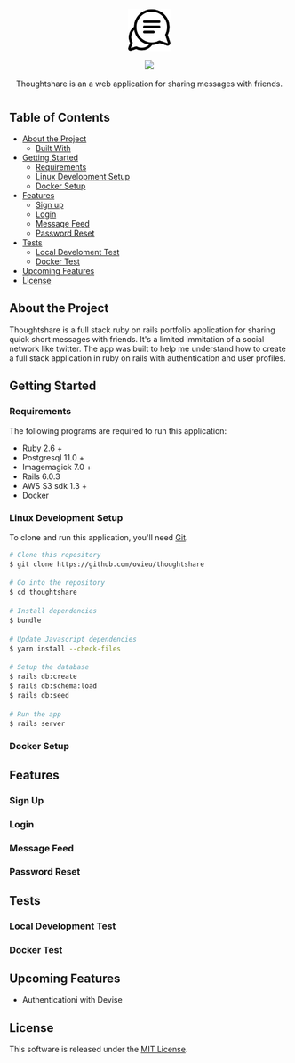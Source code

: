 <p align="center"> <img src="app/assets/images/talk-icon.svg" width="15%"> </p>
<p align="center">
<img src="https://travis-ci.com/ovieu/Marketplace-Api.svg?token=z4kGJhs5c1saUB4zWbwH&branch=feat/update-readme"/>
</p>
<p style="text-align: center; margin-bottom: 40px"> Thoughtshare is an a web application for sharing messages with friends. </p>


<!-- TABLE OF CONTENTS -->
## Table of Contents

* [About the Project](#about-the-project)
  * [Built With](#built-with)
* [Getting Started](#getting-started)
  * [Requirements](#requirements)
  * [Linux Development Setup](#linux-development-setup)
  * [Docker Setup](#docker-setup)
* [Features](#features)
  * [Sign up](#sign-up)
  * [Login](#login)
  * [Message Feed](#message-feed)
  * [Password Reset](#password-reset)
* [Tests](#tests)
  * [Local Develoment Test ](#local-development-test)
  * [Docker Test](#docker-test)
* [Upcoming Features](#upcoming-features)
* [License](#license)

## About the Project 

<p>
Thoughtshare is a full stack ruby on rails portfolio application for sharing quick
short messages with friends. It's a limited immitation of a social network like twitter.
 The app was built to help me understand how to create a full stack application in ruby on rails
 with authentication and user profiles. 
</p>

## Getting Started 
### Requirements
The following programs are required to run this application:
- Ruby 2.6 + 
- Postgresql 11.0 +
- Imagemagick 7.0 + 
- Rails 6.0.3
- AWS S3 sdk 1.3 + 
- Docker 

### Linux Development Setup 
To clone and run this application, you'll need [Git](https://git-scm.com). 

```bash
# Clone this repository
$ git clone https://github.com/ovieu/thoughtshare

# Go into the repository
$ cd thoughtshare 

# Install dependencies
$ bundle 

# Update Javascript dependencies
$ yarn install --check-files

# Setup the database
$ rails db:create
$ rails db:schema:load
$ rails db:seed

# Run the app
$ rails server
```

### Docker Setup 

## Features
### Sign Up
### Login 
### Message Feed 
### Password Reset

## Tests
### Local Development Test
### Docker Test

## Upcoming Features
- Authenticationi with Devise

## License
This software is released under the [MIT License](http://www.opensource.org/licenses/MIT).

